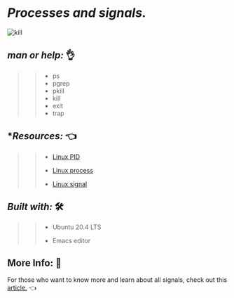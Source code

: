 # **_Processes and signals._**



![kill](https://user-images.githubusercontent.com/85587286/160527675-0ca250d5-5f9c-403a-af17-1218ab4696ab.jpeg)


## **_man or help:_** 👌

>> * ps
>> * pgrep
>> * pkill
>> * kill
>> * exit
>> * trap


## **_Resources:_* 👈

>> * [Linux PID](http://www.linfo.org/pid.html)
>>
>> * [Linux process](https://www.thegeekstuff.com/2012/03/linux-processes-environment/)
>>
>> * [Linux signal](https://www.thegeekstuff.com/2012/03/linux-signals-fundamentals/)

## **_Built with:_**  🛠️

>> * Ubuntu 20.4 LTS
>>
>> * Emacs editor


## **More Info:** 🤙

For those who want to know more and learn about all signals, check out this [article.](https://www.computerhope.com/unix/signals.htm) 👈
